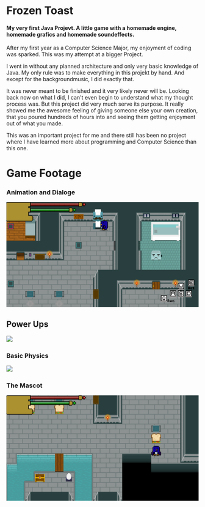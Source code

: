 # Frozen Toast
#### My very first Java Projevt. A little game with a homemade engine, homemade grafics and homemade soundeffects.

After my first year as a Computer Science Major, my enjoyment of coding was sparked.
This was my attempt at a bigger Project.

I went in without any planned architecture and only very basic knowledge of Java.
My only rule was to make everything in this projekt by hand. And except for the backgroundmusic, I did exactly that.

It was never meant to be finished and it very likely never will be. 
Looking back now on what I did, I can't even begin to understand what my thought process was.
But this project did very much serve its purpose. It really showed me the awesome feeling of giving someone else your own creation, that you poured hundreds of hours into and seeing them getting enjoyment out of what you made.

This was an important project for me and there still has been no project where I have learned more about programming and Computer Science than this one.

# Game Footage

### Animation and Dialoge

![](https://github.com/Fasust/FrozenToast/blob/master/material/dialoge.gif)

## Power Ups

![](https://github.com/Fasust/FrozenToast/blob/master/material/power.gif)

### Basic Physics

![](https://github.com/Fasust/FrozenToast/blob/master/material/phisics.gif)

### The Mascot

![](https://github.com/Fasust/FrozenToast/blob/master/material/toaster.gif)

